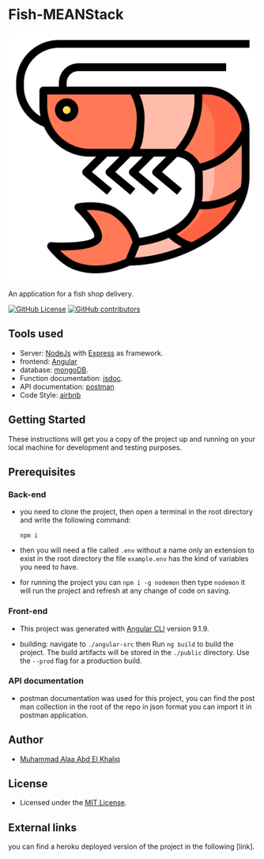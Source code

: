 # Fish-MEANStack

![logo](./angular/src/favicon.ico)

An application for a fish shop delivery.

[![GitHub License](https://img.shields.io/github/license/MuhammeedAlaa/MeanStack-Fish?style=plastic)](https://img.shields.io/github/license/MuhammeedAlaa/MeanStack-Fish?style=plastic)
[![GitHub contributors](https://img.shields.io/github/contributors/MuhammedAlaa/MeanStack-Fish?style=plastic)](https://img.shields.io/github/contributors/MuhammedAlaa/MeanStack-Fish?style=plastic)

## Tools used

- Server: [NodeJs](https://nodejs.org/en/download/) with [Express](https://expressjs.com/) as framework.
- frontend: [Angular](https://angular.io/)
- database: [mongoDB](https://www.mongodb.com/).
- Function documentation: [jsdoc](https://jsdoc.app/).
- API documentation: [postman](https://documenter.getpostman.com/view/10629897/SzzoZFE8)
- Code Style: [airbnb](https://github.com/airbnb/javascript)

## Getting Started

These instructions will get you a copy of the project up and running on your local machine for development and testing purposes.

## Prerequisites

### Back-end

- you need to clone the project, then open a terminal in the root directory and write the following command:

      npm i

- then you will need a file called `.env` without a name only an extension to exist in the root directory the file `example.env` has the kind of variables you need to have.

- for running the project you can `npm i -g nodemon` then type `nodemon` it will run the project and refresh at any change of code on saving.

### Front-end

- This project was generated with [Angular CLI](https://github.com/angular/angular-cli) version 9.1.9.

- building: navigate to `./angular-src` then Run `ng build` to build the project. The build artifacts will be stored in the `./public` directory. Use the `--prod` flag for a production build.

### API documentation

- postman documentation was used for this project, you can find the post man collection in the root of the repo in json format you can import it in postman application.

## Author

- [Muhammad Alaa Abd El Khaliq](https://github.com/MuhammeedAlaa)

## License

- Licensed under the [MIT License](./License).

## External links

you can find a heroku deployed version of the project in the following [link].

